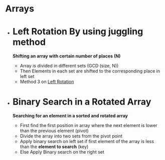 # Arrays

- # Left Rotation **By using juggling method**
    **Shifting an array with certain number of places (N)**

    - Array is divided in different sets (GCD (size, N))
    - Then Elements in each set are shifted to the corresponding place in left set
    - Method 3 on [Left Rotation](http://www.geeksforgeeks.org/array-rotation/)

- # Binary Search in a Rotated Array
    **Searching for an element in a sorted and rotated array**

    - First find the first position in array where the next element is lower than the previous element (pivot)
    - Divide the array into two sets from the pivot point
    - Apply binary search on left set if first element of the array is less than the **element to search** (key)
    - Else Apply Binary search on the right set